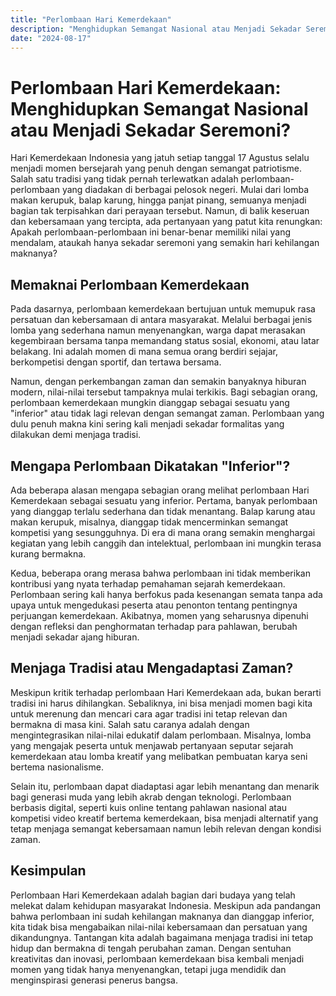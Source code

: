 ```yaml
---
title: "Perlombaan Hari Kemerdekaan"
description: "Menghidupkan Semangat Nasional atau Menjadi Sekadar Seremoni?"
date: "2024-08-17"
---
```


# Perlombaan Hari Kemerdekaan: Menghidupkan Semangat Nasional atau Menjadi Sekadar Seremoni?

Hari Kemerdekaan Indonesia yang jatuh setiap tanggal 17 Agustus selalu menjadi momen bersejarah yang penuh dengan semangat patriotisme. Salah satu tradisi yang tidak pernah terlewatkan adalah perlombaan-perlombaan yang diadakan di berbagai pelosok negeri. Mulai dari lomba makan kerupuk, balap karung, hingga panjat pinang, semuanya menjadi bagian tak terpisahkan dari perayaan tersebut. Namun, di balik keseruan dan kebersamaan yang tercipta, ada pertanyaan yang patut kita renungkan: Apakah perlombaan-perlombaan ini benar-benar memiliki nilai yang mendalam, ataukah hanya sekadar seremoni yang semakin hari kehilangan maknanya?

## Memaknai Perlombaan Kemerdekaan

Pada dasarnya, perlombaan kemerdekaan bertujuan untuk memupuk rasa persatuan dan kebersamaan di antara masyarakat. Melalui berbagai jenis lomba yang sederhana namun menyenangkan, warga dapat merasakan kegembiraan bersama tanpa memandang status sosial, ekonomi, atau latar belakang. Ini adalah momen di mana semua orang berdiri sejajar, berkompetisi dengan sportif, dan tertawa bersama.

Namun, dengan perkembangan zaman dan semakin banyaknya hiburan modern, nilai-nilai tersebut tampaknya mulai terkikis. Bagi sebagian orang, perlombaan kemerdekaan mungkin dianggap sebagai sesuatu yang "inferior" atau tidak lagi relevan dengan semangat zaman. Perlombaan yang dulu penuh makna kini sering kali menjadi sekadar formalitas yang dilakukan demi menjaga tradisi.

## Mengapa Perlombaan Dikatakan "Inferior"?

Ada beberapa alasan mengapa sebagian orang melihat perlombaan Hari Kemerdekaan sebagai sesuatu yang inferior. Pertama, banyak perlombaan yang dianggap terlalu sederhana dan tidak menantang. Balap karung atau makan kerupuk, misalnya, dianggap tidak mencerminkan semangat kompetisi yang sesungguhnya. Di era di mana orang semakin menghargai kegiatan yang lebih canggih dan intelektual, perlombaan ini mungkin terasa kurang bermakna.

Kedua, beberapa orang merasa bahwa perlombaan ini tidak memberikan kontribusi yang nyata terhadap pemahaman sejarah kemerdekaan. Perlombaan sering kali hanya berfokus pada kesenangan semata tanpa ada upaya untuk mengedukasi peserta atau penonton tentang pentingnya perjuangan kemerdekaan. Akibatnya, momen yang seharusnya dipenuhi dengan refleksi dan penghormatan terhadap para pahlawan, berubah menjadi sekadar ajang hiburan.

## Menjaga Tradisi atau Mengadaptasi Zaman?

Meskipun kritik terhadap perlombaan Hari Kemerdekaan ada, bukan berarti tradisi ini harus dihilangkan. Sebaliknya, ini bisa menjadi momen bagi kita untuk merenung dan mencari cara agar tradisi ini tetap relevan dan bermakna di masa kini. Salah satu caranya adalah dengan mengintegrasikan nilai-nilai edukatif dalam perlombaan. Misalnya, lomba yang mengajak peserta untuk menjawab pertanyaan seputar sejarah kemerdekaan atau lomba kreatif yang melibatkan pembuatan karya seni bertema nasionalisme.

Selain itu, perlombaan dapat diadaptasi agar lebih menantang dan menarik bagi generasi muda yang lebih akrab dengan teknologi. Perlombaan berbasis digital, seperti kuis online tentang pahlawan nasional atau kompetisi video kreatif bertema kemerdekaan, bisa menjadi alternatif yang tetap menjaga semangat kebersamaan namun lebih relevan dengan kondisi zaman.

## Kesimpulan

Perlombaan Hari Kemerdekaan adalah bagian dari budaya yang telah melekat dalam kehidupan masyarakat Indonesia. Meskipun ada pandangan bahwa perlombaan ini sudah kehilangan maknanya dan dianggap inferior, kita tidak bisa mengabaikan nilai-nilai kebersamaan dan persatuan yang dikandungnya. Tantangan kita adalah bagaimana menjaga tradisi ini tetap hidup dan bermakna di tengah perubahan zaman. Dengan sentuhan kreativitas dan inovasi, perlombaan kemerdekaan bisa kembali menjadi momen yang tidak hanya menyenangkan, tetapi juga mendidik dan menginspirasi generasi penerus bangsa.